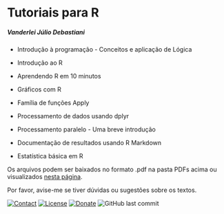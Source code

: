 # Tutoriais para R
##### Vanderlei Júlio Debastiani

* Introdução à programação - Conceitos e aplicação de Lógica

* Introdução ao R

* Aprendendo R em 10 minutos

* Gráficos com R

* Família de funções Apply

* Processamento de dados usando dplyr

* Processamento paralelo - Uma breve introdução

* Documentação de resultados usando R Markdown

* Estatística básica em R

Os arquivos podem ser baixados no formato .pdf na pasta PDFs acima ou visualizados [nesta página](https://vanderleidebastiani.github.io/tutoriais).

Por favor, avise-me se tiver dúvidas ou sugestões sobre os textos.

[![Contact](https://img.shields.io/badge/Contact-e--mail-yellowgreen.svg)](mailto:vanderleidebastiani@yahoo.com.br?subject=Tutoriais) [![License](https://img.shields.io/github/license/vanderleidebastiani/tutoriais?color=red&label=License)](https://github.com/vanderleidebastiani/tutoriais/blob/master/LICENSE) [![Donate](https://img.shields.io/badge/Donate-PayPal-green.svg)](https://www.paypal.com/cgi-bin/webscr?cmd=_s-xclick&hosted_button_id=L3FJFN28EG332&source=url) ![GitHub last commit](https://img.shields.io/github/last-commit/vanderleidebastiani/tutoriais?label=Last%20commit)